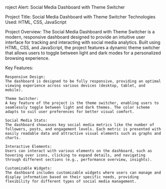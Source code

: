 roject Alert: Social Media Dashboard with Theme Switcher

Project Title: Social Media Dashboard with Theme Switcher
Technologies Used: HTML, CSS, JavaScript

Project Overview:
The Social Media Dashboard with Theme Switcher is a modern, responsive dashboard designed to provide an intuitive user interface for tracking and interacting with social media analytics. Built using HTML, CSS, and JavaScript, the project features a dynamic theme switcher that allows users to toggle between light and dark modes for a personalized browsing experience.

Key Features:

    Responsive Design:
    The dashboard is designed to be fully responsive, providing an optimal viewing experience across various devices (desktop, tablet, and mobile).

    Theme Switcher:
    A key feature of the project is the theme switcher, enabling users to seamlessly toggle between light and dark themes. The color scheme adapts to suit user preferences for better visual comfort.

    Social Media Stats:
    The dashboard showcases key social media metrics like the number of followers, posts, and engagement levels. Each metric is presented with easily readable data and attractive visual elements such as graphs and charts.

    Interactive Elements:
    Users can interact with various elements on the dashboard, such as hovering over icons, clicking to expand details, and navigating through different sections (e.g., performance overview, insights).

    Customizable Widgets:
    The dashboard includes customizable widgets where users can manage and display information based on their specific needs, providing flexibility for different types of social media management.

